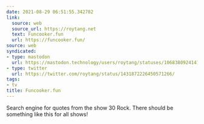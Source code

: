 ```yaml
---
date: 2021-08-29 06:51:55.342782
link:
  source: web
  source_url: https://roytang.net
  text: Funcooker.fun
  url: https://funcooker.fun/
source: web
syndicated:
- type: mastodon
  url: https://mastodon.technology/users/roytang/statuses/106838092414181569
- type: twitter
  url: https://twitter.com/roytang/status/1431872226450571266/
tags:
- tv
title: Funcooker.fun
---
```


Search engine for quotes from the show 30 Rock. There should be something like this for all shows!